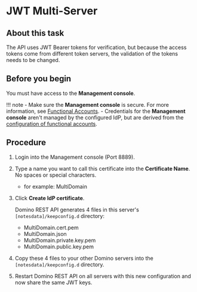 # JWT Multi-Server

## About this task

The API uses JWT Bearer tokens for verification, but because the access tokens come from different token servers, the validation of the tokens needs to be changed. 

## Before you begin

You must have access to the **Management console**.

!!! note
     - Make sure the **Management console** is secure. For more information, see [Functional Accounts](../../references/functionalUsers.md).
     - Credentials for the **Management console** aren't managed by the configured IdP, but are derived from the [configuration of functional accounts](../../references/functionalUsers.md).

## Procedure

1. Login into the Management console (Port 8889).

2. Type a name you want to call this certificate into the **Certificate Name**. No spaces or special characters.

    - for example: MultiDomain

3. Click **Create IdP certificate**.
    
    Domino REST API generates 4 files in this server's `[notesdata]/keepconfig.d` directory:

    - MultiDomain.cert.pem
    - MultiDomain.json
    - MultiDomain.private.key.pem
    - MultiDomain.public.key.pem

5. Copy these 4 files to your other Domino servers into the `[notesdata]/keepconfig.d` directory.
6. Restart Domino REST API on all servers with this new configuration and now share the same JWT keys.


